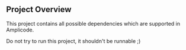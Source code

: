 ## Project Overview

This project contains all possible dependencies which are supported in Amplicode.

Do not try to run this project, it shouldn't be runnable ;) 
